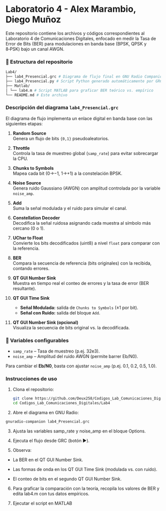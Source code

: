 # Laboratorio 4 - Alex Marambio, Diego Muñoz

Este repositorio contiene los archivos y códigos correspondientes al Laboratorio 4 de Comunicaciones Digitales, enfocado en medir la Tasa de Error de Bits (BER) para modulaciones en banda base (BPSK, QPSK y 8‑PSK) bajo un canal AWGN.

### 📁 Estructura del repositorio

```bash
Lab4/
├── lab4_Presencial.grc # Diagrama de flujo final en GNU Radio Companion
├── lab4_Presencial.py # Script Python generado automáticamente por GRC
├── Matlab/
│ └── lab4.m # Script MATLAB para graficar BER teórico vs. empírico
└── README.md # Este archivo
```

### Descripción del diagrama `lab4_Presencial.grc`

El diagrama de flujo implementa un enlace digital en banda base con las siguientes etapas:

1. **Random Source**  
   Genera un flujo de bits `{0,1}` pseudoaleatorios.

2. **Throttle**  
   Controla la tasa de muestreo global (`samp_rate`) para evitar sobrecargar la CPU.

3. **Chunks to Symbols**  
   Mapea cada bit (0→−1, 1→+1) a la constelación BPSK.

4. **Noise Source**  
   Genera ruido Gaussiano (AWGN) con amplitud controlada por la variable `noise_amp`.

5. **Add**  
   Suma la señal modulada y el ruido para simular el canal.

6. **Constellation Decoder**  
   Decodifica la señal ruidosa asignando cada muestra al símbolo más cercano (0 o 1).

7. **UChar to Float**  
   Convierte los bits decodificados (uint8) a nivel `float` para comparar con la referencia.

8. **BER**  
   Compara la secuencia de referencia (bits originales) con la recibida, contando errores.

9. **QT GUI Number Sink**  
   Muestra en tiempo real el conteo de errores y la tasa de error (BER resultante).

10. **QT GUI Time Sink**
    - **Señal Modulada:** salida de `Chunks to Symbols` (±1 por bit).  
    - **Señal con Ruido:** salida del bloque `Add`.

11. **QT GUI Number Sink (opcional)**  
    Visualiza la secuencia de bits original vs. la decodificada.

### 🔧 Variables configurables

- `samp_rate` – Tasa de muestreo (p.ej. 32e3).  
- `noise_amp` – Amplitud del ruido AWGN (permite barrer Eb/N0).

Para cambiar el **Eb/N0**, basta con ajustar `noise_amp` (p.ej. 0.1, 0.2, 0.5, 1.0).

### Instrucciones de uso

1. Clona el repositorio:

   ```bash
   git clone https://github.com/Deux258/Codigos_Lab_Comunicaciones_Digitales.git
   cd Codigos_Lab_Comunicaciones_Digitales/Lab4

2. Abre el diagrama en GNU Radio:

```bash
gnuradio-companion lab4_Presencial.grc
```

3. Ajusta las variables samp_rate y noise_amp en el bloque Options.

4. Ejecuta el flujo desde GRC (botón ▶️).

5. Observa:

- La BER en el QT GUI Number Sink.

- Las formas de onda en los QT GUI Time Sink (modulada vs. con ruido).

- El conteo de bits en el segundo QT GUI Number Sink.

6. Para graficar la comparación con la teoría, recopila los valores de BER y edita lab4.m con tus datos empíricos.

7. Ejecutar el script en MATLAB